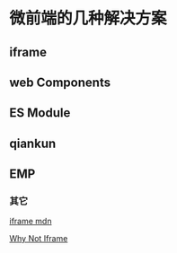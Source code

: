 # 微前端的几种解决方案

## iframe

## web Components

## ES Module

## qiankun

## EMP

### 其它

[iframe mdn](https://developer.mozilla.org/zh-CN/docs/Web/HTML/Element/iframe)

[Why Not Iframe](https://www.yuque.com/kuitos/gky7yw/gesexv)
